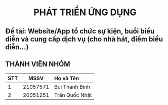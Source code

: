 <h1 align="center"><b>PHÁT TRIỂN ỨNG DỤNG</b></h>

## Đề tài: Website/App tổ chức sự kiện, buổi biểu diễn và cung cấp dịch vụ (cho nhà hát, điểm biểu diễn...)

## THÀNH VIÊN NHÓM
|STT| MSSV      | Họ và Tên               |                                      
|---|:---------:| :-----------------------|
| 1 | 21057571  | Bùi Thanh Bình          |
| 2 | 20051251  | Trần Quốc Nhật          |





